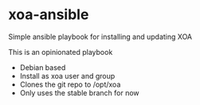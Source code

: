 # xoa-ansible
Simple ansible playbook for installing and updating XOA

This is an opinionated playbook

* Debian based
* Install as xoa user and group
* Clones the git repo to /opt/xoa
* Only uses the stable branch for now